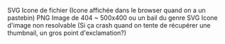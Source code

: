 SVG Icone de fichier (Icone affichée dans le browser quand on a un pastebin)
PNG Image de 404 ~ 500x400 ou un bail du genre
SVG Icone d'image non resolvable (Si ça crash quand on tente de récupérer une thumbnail, un gros point d'exclamation?)
